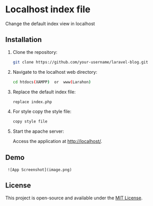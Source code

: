 # Localhost index file 

Change the default index view in localhost

## Installation

1. Clone the repository:

   ```bash
   git clone https://github.com/your-username/laravel-blog.git
   ```

2. Navigate to the localhost web directory:

   ```bash
   cd htdocs(XAMPP)  or  www(Larahon)
   ```

3. Replace the default index file:

   ```bash
   replace index.php 
   ```
4. For style copy the style file:

   ```bash
   copy style file 
   ```

5. Start the apache server:

     Access the application at [http://localhost/](http://localhost/).

## Demo
     ![App Screenshot](image.png)


## License

This project is open-source and available under the [MIT License](LICENSE).
